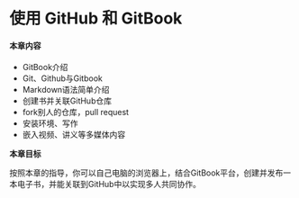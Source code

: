 # 使用 GitHub 和 GitBook



#### 本章内容

* GitBook介绍
* Git、Github与Gitbook
* Markdown语法简单介绍
* 创建书并关联GitHub仓库
* fork别人的仓库，pull request
* 安装环境、写作
* 嵌入视频、讲义等多媒体内容

**本章目标**

按照本章的指导，你可以自己电脑的浏览器上，结合GitBook平台，创建并发布一本电子书，并能关联到GitHub中以实现多人共同协作。
